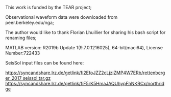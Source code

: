 This work is funded by the TEAR project;

Observational waveform data were downloaded from peer.berkeley.edu/nga;

The author would like to thank Florian Lhuillier for sharing his bash script for renaming files;

MATLAB version: R2019b Update 1(9.7.0.1216025), 64-bit(maci64), License Number:722433

SeisSol input files can be found here:

https://syncandshare.lrz.de/getlink/fi2EfoJZZ2cLjziZMP4W7ERb/rettenberger_2017_seissol.tar.gz
https://syncandshare.lrz.de/getlink/fiF5rK5HmaJAQUhypFhNKRCx/northridge

